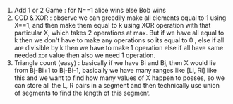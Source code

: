 1. Add 1 or 2 Game : for N==1 alice wins else Bob wins
2. GCD & XOR : observe we can greedily make all elements equal to 1 using X==1, and then make them equal to k using XOR operation with that particular X, which takes 2 operations at max. But if we have all equal to k then we don't have to make any operations so its equal to 0 , else if all are divisible by k then we have to make 1 operation else if all have same needed xor value then also we need 1 operation.
3. Triangle count (easy) : basically if we have Bi and Bj, then X would lie from Bj-Bi+1 to Bj-Bi-1, basically we have many ranges like [Li, Ri] like this and we want to find how many values of X happen to posses, so we can store all the L, R pairs in a segment and then technically use union of segments to find the length of this segment.

